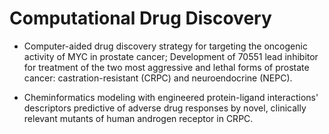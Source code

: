 # Computational Drug Discovery

* Computer-aided drug discovery strategy for targeting the oncogenic activity of MYC in prostate cancer; Development of 70551 lead inhibitor for treatment of the two most aggressive and lethal forms of prostate cancer: castration-resistant (CRPC) and neuroendocrine (NEPC). 

* Cheminformatics modeling with engineered protein-ligand interactions' descriptors predictive of adverse drug responses by novel, clinically relevant mutants of human androgen receptor in CRPC.



